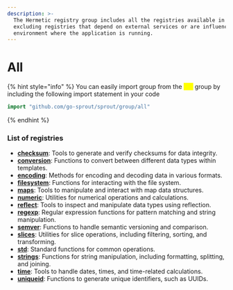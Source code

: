 ```yaml
---
description: >-
  The Hermetic registry group includes all the registries available in Sprout,
  excluding registries that depend on external services or are influenced by the
  environment where the application is running.
---
```


# All

{% hint style="info" %}
You can easily import group from the <mark style="color:yellow;">`all`</mark> group by including the following import statement in your code

```go
import "github.com/go-sprout/sprout/group/all"
```
{% endhint %}

### List of registries

* [**checksum**](checksum.md): Tools to generate and verify checksums for data integrity.
* [**conversion**](conversion.md): Functions to convert between different data types within templates.
* [**encoding**](encoding.md): Methods for encoding and decoding data in various formats.
* [**filesystem**](filesystem.md): Functions for interacting with the file system.
* [**maps**](maps.md): Tools to manipulate and interact with map data structures.
* [**numeric**](numeric.md): Utilities for numerical operations and calculations.
* [**reflect**](reflect.md): Tools to inspect and manipulate data types using reflection.
* [**regexp**](regexp.md): Regular expression functions for pattern matching and string manipulation.
* [**semver**](semver.md): Functions to handle semantic versioning and comparison.
* [**slices**](slices.md): Utilities for slice operations, including filtering, sorting, and transforming.
* [**std**](std.md): Standard functions for common operations.
* [**strings**](strings.md): Functions for string manipulation, including formatting, splitting, and joining.
* [**time**](time.md): Tools to handle dates, times, and time-related calculations.
* [**uniqueid**](uniqueid.md): Functions to generate unique identifiers, such as UUIDs.
